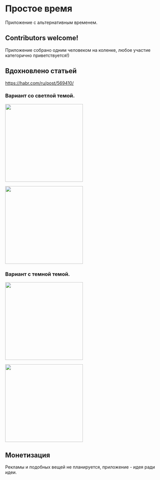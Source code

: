 # Простое время
Приложение с альтернативным временем.

## Contributors welcome!
Приложение собрано одним человеком на коленке, любое участие категорично приветствуется!)

## Вдохновлено статьей
https://habr.com/ru/post/569410/

### Вариант со светлой темой.

[<img src="https://user-images.githubusercontent.com/51529891/155013757-7e3aef27-3fa9-4814-9811-7801141f9e95.png?style=centerme" width="250"/>](https://user-images.githubusercontent.com/51529891/155013757-7e3aef27-3fa9-4814-9811-7801141f9e95.png)

[<img src="https://user-images.githubusercontent.com/51529891/155014026-034ce97d-bd42-4fba-b31f-f5d788d5d638.png?style=centerme" width="250"/>](https://user-images.githubusercontent.com/51529891/155014026-034ce97d-bd42-4fba-b31f-f5d788d5d638.png)

### Вариант с темной темой.

[<img src=https://user-images.githubusercontent.com/51529891/155015445-a4c6ffd3-0aa7-492b-9a56-7fcc895bcd7d.jpg width="250"/>](https://user-images.githubusercontent.com/51529891/155015445-a4c6ffd3-0aa7-492b-9a56-7fcc895bcd7d.jpg)

[<img src=https://user-images.githubusercontent.com/51529891/155015441-90029b02-c3b7-4948-84e7-754a70c4e731.jpg width="250"/>](https://user-images.githubusercontent.com/51529891/155015441-90029b02-c3b7-4948-84e7-754a70c4e731.jpg)


## Монетизация
Рекламы и подобных вещей не планируется, приложение - идея ради идеи.
